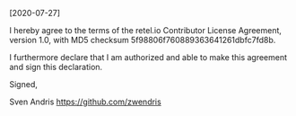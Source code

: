 [2020-07-27]

I hereby agree to the terms of the retel.io Contributor License Agreement, version 1.0, with MD5 checksum
5f98806f760889363641261dbfc7fd8b.

I furthermore declare that I am authorized and able to make this
agreement and sign this declaration.

Signed,

Sven Andris
https://github.com/zwendris
